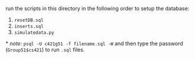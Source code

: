 run the scripts in this directory in the following order to setup the database:

1. `resetDB.sql`
2. `inserts.sql`
3. `simulatedata.py`

\* _note:_ `psql -U c421g51 -f filename.sql -W` and then type the password (`Group51$cs421`) to run `.sql` files.
